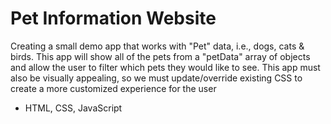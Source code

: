 # Pet Information Website
Creating a small demo app that works with "Pet" data, i.e., dogs, cats & birds.
This app will show all of the pets from a "petData" array of objects and allow the user to filter which pets they would like to see.
This app must also be visually appealing, so we must update/override existing CSS to create a more customized experience for the user

- HTML, CSS, JavaScript
